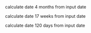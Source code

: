 calculate date 4 months from input date

calculate date 17 weeks from input date

calculate date 120 days from input date